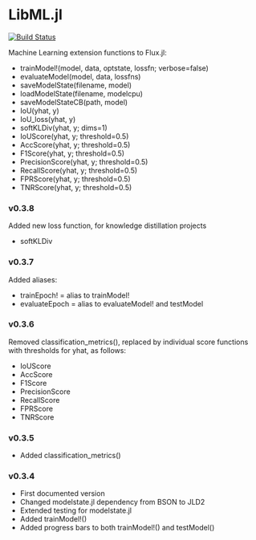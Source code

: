 # LibML.jl

[![Build Status](https://github.com/cirobr/LibML.jl/actions/workflows/CI.yml/badge.svg?branch=main)](https://github.com/cirobr/LibML.jl/actions/workflows/CI.yml?query=branch%3Amain)

Machine Learning extension functions to Flux.jl:
* trainModel!(model, data, optstate, lossfn; verbose=false)
* evaluateModel(model, data, lossfns)
* saveModelState(filename, model)
* loadModelState(filename, modelcpu)
* saveModelStateCB(path, model)
* IoU(yhat, y)
* IoU_loss(yhat, y)
* softKLDiv(yhat, y; dims=1)
* IoUScore(yhat, y; threshold=0.5)
* AccScore(yhat, y; threshold=0.5)
* F1Score(yhat, y; threshold=0.5)
* PrecisionScore(yhat, y; threshold=0.5)
* RecallScore(yhat, y; threshold=0.5)
* FPRScore(yhat, y; threshold=0.5)
* TNRScore(yhat, y; threshold=0.5)


### v0.3.8
Added new loss function, for knowledge distillation projects
* softKLDiv


### v0.3.7
Added aliases:
* trainEpoch!   = alias to trainModel!
* evaluateEpoch = alias to evaluateModel! and testModel


### v0.3.6
Removed classification_metrics(), replaced by individual score functions with thresholds for yhat, as follows:
* IoUScore
* AccScore
* F1Score
* PrecisionScore
* RecallScore
* FPRScore
* TNRScore


### v0.3.5
* Added classification_metrics()


### v0.3.4
* First documented version
* Changed modelstate.jl dependency from BSON to JLD2
* Extended testing for modelstate.jl
* Added trainModel!()
* Added progress bars to both trainModel!() and testModel()
